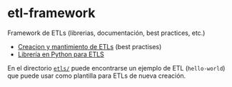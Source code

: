 # etl-framework 
Framework de ETLs (librerias, documentación, best practices, etc.)

* [Creacion y mantimiento de ETLs](doc/best_practices.md) (best practises)
* [Librería en Python para ETLS](python-lib/tc_etl_lib/README.md)

En el directorio [`etls/`](etls) puede encontrarse un ejemplo de ETL (`hello-world`) que puede usar como plantilla para ETLs de nueva creación. 
